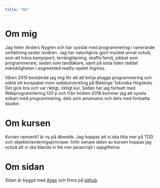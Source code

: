 ```yaml
---
title: "Om"
...
```

# Om mig

Jag heter Anders Nygren och har sysslat med programmering i varierande omfattning sedan tonåren. Jag har naturligtvis gjort mycket annat också, som att träna kampsport, terränglöpning, skaffa familj, jobbat som programmerare, sedan som tandläkare, samt på sista tiden räddat mänskligheten i augmented reality-spelet Ingress.

Våren 2015 bestämde jag mig för att att börja plugga programmering och sökte ett kurspaket inom webbutveckling på Blekinge Tekniska Högskola. Det gick bra och var riktigt, riktigt kul. Sedan har jag fortsatt med Webprogrammering 120 p och från hösten 2018 kommer jag att syssla enbart med programmering, dels som amanuens och dels med fortsatta studier.

# Om kursen

Kursen ramverk1 är ny på dbwebb. Jag hoppas att vi ska titta mer på TDD och objektorienteringsprinciper. Inför senare delen av kursen hoppas jag också att vi ska blanda in lite mer javascript i uppgifterna.

# Om sidan

Sidan är byggd med [Anax](https://github.com/canax) och finns på [github](https://github.com/litemerafrukt/ramverk1).
